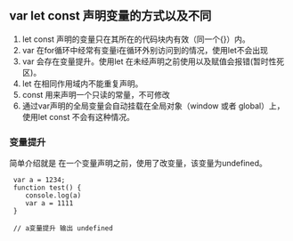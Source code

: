## var let const 声明变量的方式以及不同

1. let const 声明的变量只在其所在的代码块内有效（同一个{}）内。
2. var 在for循环中经常有变量i在循环外别访问到的情况，使用let不会出现
3. var 会存在变量提升。使用let 在未经声明之前使用以及赋值会报错(暂时性死区)。
4. let 在相同作用域内不能重复声明。
5. const 用来声明一个只读的常量，不可修改
6. 通过var声明的全局变量会自动挂载在全局对象（window 或者 global）上，使用let const 不会有这种情况。



### 变量提升

  简单介绍就是 在一个变量声明之前，使用了改变量，该变量为undefined。
  ~~~(javascriipt)
   var a = 1234;
   function test() {
      console.log(a)
      var a = 1111
   }
   
   // a变量提升 输出 undefined
  ~~~
